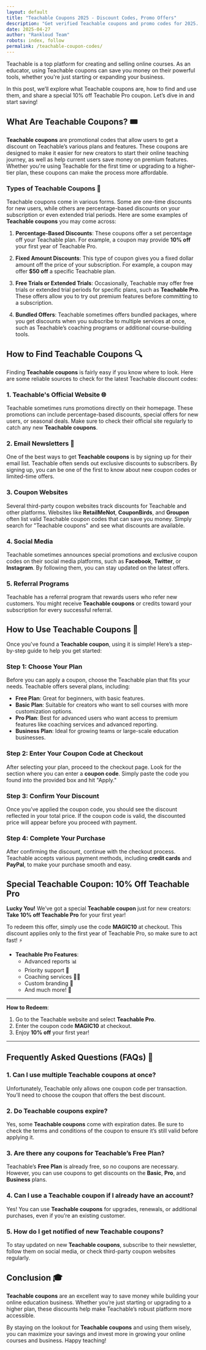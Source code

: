 ```yaml
---
layout: default
title: "Teachable Coupons 2025 - Discount Codes, Promo Offers"
description: "Get verified Teachable coupons and promo codes for 2025. Unlock huge discounts on the best courses at Teachable!"
date: 2025-04-27
author: "Rankloud Team"
robots: index, follow
permalink: /teachable-coupon-codes/
---
```


Teachable is a top platform for creating and selling online courses. As an educator, using Teachable coupons can save you money on their powerful tools, whether you're just starting or expanding your business.

In this post, we’ll explore what Teachable coupons are, how to find and use them, and share a special 10% off Teachable Pro coupon. Let’s dive in and start saving! 

## What Are Teachable Coupons? 🎟️

**Teachable coupons** are promotional codes that allow users to get a discount on Teachable’s various plans and features. These coupons are designed to make it easier for new creators to start their online teaching journey, as well as help current users save money on premium features. Whether you're using Teachable for the first time or upgrading to a higher-tier plan, these coupons can make the process more affordable. 

### Types of Teachable Coupons 🔖

Teachable coupons come in various forms. Some are one-time discounts for new users, while others are percentage-based discounts on your subscription or even extended trial periods. Here are some examples of **Teachable coupons** you may come across:

1. **Percentage-Based Discounts**: These coupons offer a set percentage off your Teachable plan. For example, a coupon may provide **10% off** your first year of Teachable Pro. 

2. **Fixed Amount Discounts**: This type of coupon gives you a fixed dollar amount off the price of your subscription. For example, a coupon may offer **$50 off** a specific Teachable plan. 

3. **Free Trials or Extended Trials**: Occasionally, Teachable may offer free trials or extended trial periods for specific plans, such as **Teachable Pro**. These offers allow you to try out premium features before committing to a subscription. 

4. **Bundled Offers**: Teachable sometimes offers bundled packages, where you get discounts when you subscribe to multiple services at once, such as Teachable’s coaching programs or additional course-building tools. 

## How to Find Teachable Coupons 🔍

Finding **Teachable coupons** is fairly easy if you know where to look. Here are some reliable sources to check for the latest Teachable discount codes:

### 1. **Teachable's Official Website** 🌐
Teachable sometimes runs promotions directly on their homepage. These promotions can include percentage-based discounts, special offers for new users, or seasonal deals. Make sure to check their official site regularly to catch any new **Teachable coupons**.

### 2. **Email Newsletters** 📧
One of the best ways to get **Teachable coupons** is by signing up for their email list. Teachable often sends out exclusive discounts to subscribers. By signing up, you can be one of the first to know about new coupon codes or limited-time offers.

### 3. **Coupon Websites**
Several third-party coupon websites track discounts for Teachable and other platforms. Websites like **RetailMeNot**, **CouponBirds**, and **Groupon** often list valid Teachable coupon codes that can save you money. Simply search for "Teachable coupons" and see what discounts are available.

### 4. **Social Media**
Teachable sometimes announces special promotions and exclusive coupon codes on their social media platforms, such as **Facebook**, **Twitter**, or **Instagram**. By following them, you can stay updated on the latest offers.

### 5. **Referral Programs** 
Teachable has a referral program that rewards users who refer new customers. You might receive **Teachable coupons** or credits toward your subscription for every successful referral.

## How to Use Teachable Coupons 🛒

Once you've found a **Teachable coupon**, using it is simple! Here’s a step-by-step guide to help you get started:

### Step 1: Choose Your Plan 
Before you can apply a coupon, choose the Teachable plan that fits your needs. Teachable offers several plans, including:

- **Free Plan**: Great for beginners, with basic features.
- **Basic Plan**: Suitable for creators who want to sell courses with more customization options.
- **Pro Plan**: Best for advanced users who want access to premium features like coaching services and advanced reporting.
- **Business Plan**: Ideal for growing teams or large-scale education businesses.

### Step 2: Enter Your Coupon Code at Checkout 
After selecting your plan, proceed to the checkout page. Look for the section where you can enter a **coupon code**. Simply paste the code you found into the provided box and hit "Apply."

### Step 3: Confirm Your Discount 
Once you’ve applied the coupon code, you should see the discount reflected in your total price. If the coupon code is valid, the discounted price will appear before you proceed with payment.

### Step 4: Complete Your Purchase 
After confirming the discount, continue with the checkout process. Teachable accepts various payment methods, including **credit cards** and **PayPal**, to make your purchase smooth and easy.

## Special Teachable Coupon: **10% Off Teachable Pro** 

**Lucky You!** 
We’ve got a special **Teachable coupon** just for new creators:  
**Take 10% off Teachable Pro** for your first year! 

To redeem this offer, simply use the code **MAGIC10** at checkout. This discount applies only to the first year of Teachable Pro, so make sure to act fast! ⚡

- **Teachable Pro Features**: 
  - Advanced reports 📊
  - Priority support 🔧
  - Coaching services 🧑‍🏫
  - Custom branding 🎨
  - And much more! 🚀

---

**How to Redeem**:
1. Go to the Teachable website and select **Teachable Pro**. 
2. Enter the coupon code **MAGIC10** at checkout. 
3. Enjoy **10% off** your first year! 

---

## Frequently Asked Questions (FAQs) 🤔

### 1. **Can I use multiple Teachable coupons at once?**  
Unfortunately, Teachable only allows one coupon code per transaction. You’ll need to choose the coupon that offers the best discount. 

### 2. **Do Teachable coupons expire?**  
Yes, some **Teachable coupons** come with expiration dates. Be sure to check the terms and conditions of the coupon to ensure it’s still valid before applying it. 

### 3. **Are there any coupons for Teachable’s Free Plan?**  
Teachable’s **Free Plan** is already free, so no coupons are necessary. However, you can use coupons to get discounts on the **Basic**, **Pro**, and **Business** plans. 

### 4. **Can I use a Teachable coupon if I already have an account?**  
Yes! You can use **Teachable coupons** for upgrades, renewals, or additional purchases, even if you’re an existing customer. 

### 5. **How do I get notified of new Teachable coupons?**  
To stay updated on new **Teachable coupons**, subscribe to their newsletter, follow them on social media, or check third-party coupon websites regularly. 

## Conclusion 🎓

**Teachable coupons** are an excellent way to save money while building your online education business. Whether you’re just starting or upgrading to a higher plan, these discounts help make Teachable’s robust platform more accessible. 

By staying on the lookout for **Teachable coupons** and using them wisely, you can maximize your savings and invest more in growing your online courses and business. Happy teaching! 